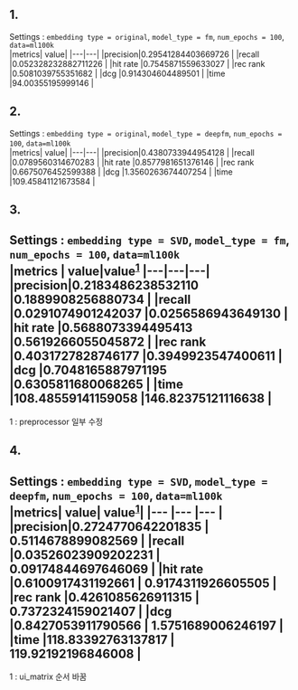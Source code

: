 ## 1. 
Settings : `embedding type = original`, `model_type = fm`, `num_epochs = 100`, `data=ml100k`  
|metrics| value|
|---|---|
|precision|0.29541284403669726      |
|recall   |0.052328232882711226     |
|hit rate |0.7545871559633027       |
|rec rank |0.5081039755351682       |
|dcg      |0.914304604489501        |
|time     |94.00355195999146        |
## 2. 
Settings : `embedding type = original`, `model_type = deepfm`, `num_epochs = 100`, `data=ml100k`  
|metrics| value|
|---|---|
|precision|0.4380733944954128   | 
|recall   |0.0789560314670283   |
|hit rate |0.8577981651376146   |
|rec rank |0.6675076452599388   |
|dcg      |1.3560263674407254   |
|time     |109.45841121673584   |
## 3.
Settings : `embedding type = SVD`, `model_type = fm`, `num_epochs = 100`, `data=ml100k`  
|metrics  |                value|value<sup>[1](#footnote_1)</sup>
|---|---|---|
|precision|0.2183486238532110   |0.1889908256880734 |
|recall   |0.0291074901242037   |0.0256586943649130 |
|hit rate |0.5688073394495413   |0.5619266055045872 |
|rec rank |0.4031727828746177   |0.3949923547400611 |
|dcg      |0.7048165887971195   |0.6305811680068265 |
|time     |108.48559141159058   |146.82375121116638 |
---
<a name='footnote_1'>1</a> : preprocessor 일부 수정
## 4.
Settings : `embedding type = SVD`, `model_type = deepfm`, `num_epochs = 100`, `data=ml100k`  
|metrics| value| value<sup>[1](#footnote_1)</sup>|
|---    |---   |---      |
|precision|0.2724770642201835   | 0.5114678899082569    |
|recall   |0.03526023909202231  | 0.09174844697646069   |
|hit rate |0.6100917431192661   | 0.9174311926605505    |
|rec rank |0.4261085626911315   | 0.7372324159021407    |
|dcg      |0.8427053911790566   | 1.5751689006246197    |
|time     |118.83392763137817   | 119.92192196846008    |
---
<a name='footnote_1'>1</a> : ui_matrix 순서 바꿈